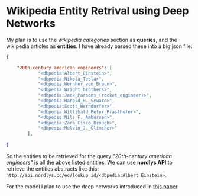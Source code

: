 # Wikipedia Entity Retrival using Deep Networks

My plan is to use the *wikipedia categories* section as **queries**, and the wikipedia articles as **entities**. I have already parsed these into a big json file: 

```json
{

	"20th-century american engineers": [
	        "<dbpedia:Albert_Einstein>",
	        "<dbpedia:Nikola_Tesla>",
	        "<dbpedia:Wernher_von_Braun>",
	        "<dbpedia:Wright_brothers>",
	        "<dbpedia:Jack_Parsons_(rocket_engineer)>",
	        "<dbpedia:Harold_H._Seward>",
	        "<dbpedia:Scott_Werndorfer>",
	        "<dbpedia:Willibald_Peter_Prasthofer>",
	        "<dbpedia:Nils_F._Ambursen>",
	        "<dbpedia:Zara_Cisco_Brough>",
	        "<dbpedia:Melvin_J._Glimcher>"
	    ],
	    
}
```

So the entities to be retrieved for the query *"20th-century american engineers"* is all the above listed entities. We can use **nordlys API** to retrieve the entities abstracts like this: `http://api.nordlys.cc/ec/lookup_id/<dbpedia:Albert_Einstein>`. 


For the model I plan to use the deep networks introduced in [this paper](https://arxiv.org/abs/1704.08803). 


